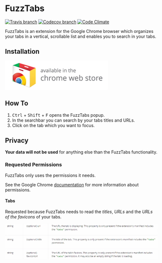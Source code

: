 # FuzzTabs

[![Travis branch](https://img.shields.io/travis/herrfugbaum/FuzzTabs/master.svg?style=flat-square)](https://travis-ci.org/herrfugbaum/FuzzTabs)
[![Codecov branch](https://img.shields.io/codecov/c/github/herrfugbaum/FuzzTabs/master.svg?style=flat-square)](https://codecov.io/gh/herrfugbaum/FuzzTabs)
[![Code Climate](https://img.shields.io/codeclimate/github/herrfugbaum/FuzzTabs.svg?style=flat-square)](https://codeclimate.com/github/herrfugbaum/FuzzTabs)

FuzzTabs is an extension for the Google Chrome browser which organizes your tabs in a vertical, scrollable list and enables you to search in your tabs.

## Installation

[![Get Extension](ChromeWebStore_Badge_v2_340x96.png)](https://chrome.google.com/webstore/detail/fuzztabs/hdongpldmahjacfkghonbadpmnoikhlf?hl=en-US)

## How To

1. <kbd>Ctrl</kbd> + <kbd>Shift</kbd> + <kbd>F</kbd> opens the FuzzTabs popup.
2. In the searchbar you can search by your tabs titles and URLs.
3. Click on the tab which you want to focus.

## Privacy

**Your data will not be used** for anything else than the FuzzTabs functionality.


### Requested Permissions

FuzzTabs only uses the permissions it needs.

See the Google Chrome [documentation](https://developer.chrome.com/extensions/declare_permissions) for more information about permissions.

#### Tabs

Requested because FuzzTabs needs to read the *titles*, *URLs* and the *URLs of the favicons* of your tabs.

![Screenshot of the tabs permissions](Tab-permissions.jpeg)